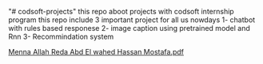 "# codsoft-projects" 
this repo aboot projects with codsoft internship program 
this repo include 3 important project for all us nowdays
1- chatbot with rules based responese
2- image caption using pretrained model and Rnn
3- Recommindation system

[Menna Allah Reda Abd El wahed Hassan Mostafa.pdf](https://github.com/Mennaallahreda25/codsoft-projects/files/13194317/Menna.Allah.Reda.Abd.El.wahed.Hassan.Mostafa.pdf)
